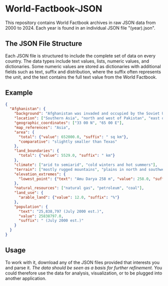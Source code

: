 # World-Factbook-JSON
This repository contains World Factbook archives in raw JSON data from 2000 to 2024. Each year is found in an individual JSON file "(year).json".

## The JSON File Structure
Each JSON file is structured to include the complete set of data on every country. The data types include text values, lists, numeric values, and dictionaries. Some numeric values are stored as dictionaries with additional fields such as text, suffix and distribution, where the suffix often represents the unit, and the text contains the full text value from the World Factbook. 

## Example
```json
{
  "Afghanistan": {
    "background": "Afghanistan was invaded and occupied by the Soviet Union in 1979...",
    "location": ["Southern Asia", "north and west of Pakistan", "east of Iran"],
    "geographic_coordinates": ["33 00 N", "65 00 E"],
    "map_references": "Asia",
    "area": {
      "total": {"value": 652000.0, "suffix": " sq km"},
      "comparative": "slightly smaller than Texas"
    },
    "land_boundaries": {
      "total": {"value": 5529.0, "suffix": " km"}
    },
    "climate": ["arid to semiarid", "cold winters and hot summers"],
    "terrain": ["mostly rugged mountains", "plains in north and southwest"],
    "elevation_extremes": {
      "lowest_point": {"text": "Amu Darya 258 m", "value": 258.0, "suffix": " m"}
    },
    "natural_resources": ["natural gas", "petroleum", "coal"],
    "land_use": {
      "arable_land": {"value": 12.0, "suffix": "%"}
    },
    "population": {
      "text": "25,838,797 (July 2000 est.)",
      "value": 25838797.0,
      "suffix": " (July 2000 est.)"
    }
  }
}
```

## Usage 
To work with it, download any of the JSON files provided that interests you and parse it. _The data should be seen as a basis for further refinement._ You could therefore use the data for analysis, visualization, or to be plugged into another application.
